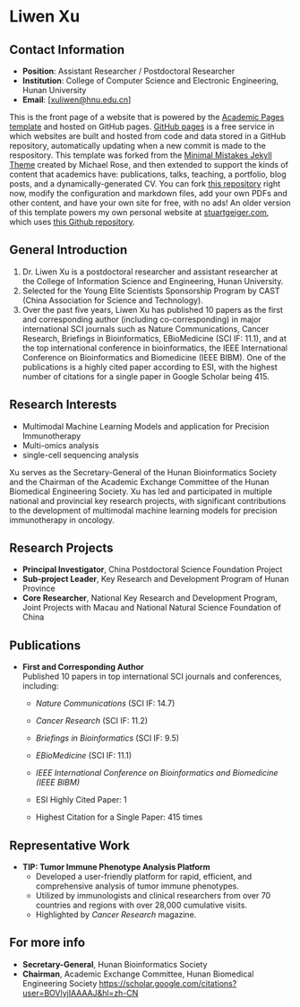 
# Liwen Xu

## Contact Information
- **Position**: Assistant Researcher / Postdoctoral Researcher
- **Institution**: College of Computer Science and Electronic Engineering, Hunan University
- **Email**: [xuliwen@hnu.edu.cn]

This is the front page of a website that is powered by the [Academic Pages template](https://github.com/academicpages/academicpages.github.io) and hosted on GitHub pages. [GitHub pages](https://pages.github.com) is a free service in which websites are built and hosted from code and data stored in a GitHub repository, automatically updating when a new commit is made to the respository. This template was forked from the [Minimal Mistakes Jekyll Theme](https://mmistakes.github.io/minimal-mistakes/) created by Michael Rose, and then extended to support the kinds of content that academics have: publications, talks, teaching, a portfolio, blog posts, and a dynamically-generated CV. You can fork [this repository](https://github.com/academicpages/academicpages.github.io) right now, modify the configuration and markdown files, add your own PDFs and other content, and have your own site for free, with no ads! An older version of this template powers my own personal website at [stuartgeiger.com](http://stuartgeiger.com), which uses [this Github repository](https://github.com/staeiou/staeiou.github.io).


## General Introduction
1. Dr. Liwen Xu is a postdoctoral researcher and assistant researcher at the College of Information Science and Engineering, Hunan University. 
1. Selected for the Young Elite Scientists Sponsorship Program by CAST (China Association for Science and Technology).
1. Over the past five years, Liwen Xu has published 10 papers as the first and corresponding author (including co-corresponding) in major international SCI journals such as Nature Communications, Cancer Research, Briefings in Bioinformatics, EBioMedicine (SCI IF: 11.1), and at the top international conference in bioinformatics, the IEEE International Conference on Bioinformatics and Biomedicine (IEEE BIBM). One of the publications is a highly cited paper according to ESI, with the highest number of citations for a single paper in Google Scholar being 415.


## Research Interests
- Multimodal Machine Learning Models and application for Precision Immunotherapy
- Multi-omics analysis
- single-cell sequencing analysis

  
Xu serves as the Secretary-General of the Hunan Bioinformatics Society and the Chairman of the Academic Exchange Committee of the Hunan Biomedical Engineering Society. Xu has led and participated in multiple national and provincial key research projects, with significant contributions to the development of multimodal machine learning models for precision immunotherapy in oncology.



## Research Projects
- **Principal Investigator**, China Postdoctoral Science Foundation Project
- **Sub-project Leader**, Key Research and Development Program of Hunan Province
- **Core Researcher**, National Key Research and Development Program, Joint Projects with Macau and National Natural Science Foundation of China


## Publications
- **First and Corresponding Author**  
  Published 10 papers in top international SCI journals and conferences, including:
  - *Nature Communications* (SCI IF: 14.7)
  - *Cancer Research* (SCI IF: 11.2)
  - *Briefings in Bioinformatics* (SCI IF: 9.5)
  - *EBioMedicine* (SCI IF: 11.1)
  - *IEEE International Conference on Bioinformatics and Biomedicine (IEEE BIBM)*

  - ESI Highly Cited Paper: 1
  - Highest Citation for a Single Paper: 415 times

## Representative Work
- **TIP: Tumor Immune Phenotype Analysis Platform**
  - Developed a user-friendly platform for rapid, efficient, and comprehensive analysis of tumor immune phenotypes.
  - Utilized by immunologists and clinical researchers from over 70 countries and regions with over 28,000 cumulative visits.
  - Highlighted by *Cancer Research* magazine.

## For more info
- **Secretary-General**, Hunan Bioinformatics Society
- **Chairman**, Academic Exchange Committee, Hunan Biomedical Engineering Society
https://scholar.google.com/citations?user=BOVlyjIAAAAJ&hl=zh-CN
